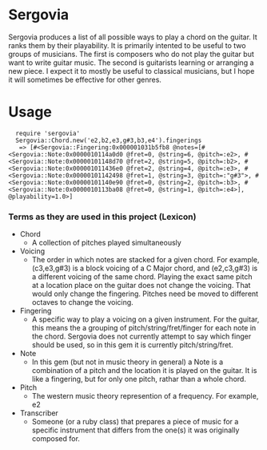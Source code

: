 # Sergovia

Sergovia produces a list of all possible ways to play a chord on the guitar. It ranks them by their playability. It is primarily intented to be useful to two groups of musicians. The first is composers who do not play the guitar but want to write guitar music. The second is guitarists learning or arranging a new piece. I expect it to mostly be useful to classical musicians, but I hope it will sometimes be effective for other genres.

# Usage

```
  require 'sergovia'
  Sergovia::Chord.new('e2,b2,e3,g#3,b3,e4').fingerings
   => [#<Sergovia::Fingering:0x000001031b5fb8 @notes=[#<Sergovia::Note:0x0000010114a0d0 @fret=0, @string=6, @pitch=:e2>, #<Sergovia::Note:0x00000101148d70 @fret=2, @string=5, @pitch=:b2>, #<Sergovia::Note:0x000001011436e0 @fret=2, @string=4, @pitch=:e3>, #<Sergovia::Note:0x00000101142498 @fret=1, @string=3, @pitch=:"g#3">, #<Sergovia::Note:0x00000101140e90 @fret=0, @string=2, @pitch=:b3>, #<Sergovia::Note:0x0000010113ba08 @fret=0, @string=1, @pitch=:e4>], @playability=1.0>]
```

### Terms as they are used in this project (Lexicon)

* Chord
  * A collection of pitches played simultaneously 
* Voicing
  * The order in which notes are stacked for a given chord. For example, (c3,e3,g#3) is a block voicing of a C Major chord, and (e2,c3,g#3) is a different voicing of the same chord. Playing the exact same pitch at a location place on the guitar does not change the voicing. That would only change the fingering. Pitches need be moved to different octaves to change the voicing.
* Fingering
  * A specific way to play a voicing on a given instrument. For the guitar, this means the a grouping of pitch/string/fret/finger for each note in the chord. Sergovia does not currently attempt to say which finger should be used, so in this gem it is currently pitch/string/fret.
* Note
  * In this gem (but not in music theory in general) a Note is a combination of a pitch and the location it is played on the guitar. It is like a fingering, but for only one pitch, rathar than a whole chord.
* Pitch
  * The western music theory represention of a frequency. For example, e2
* Transcriber
  * Someone (or a ruby class) that prepares a piece of music for a specific instrument that differs from the one(s) it was originally composed for.
